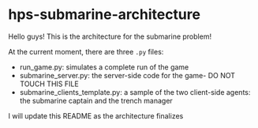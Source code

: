 # hps-submarine-architecture

Hello guys! This is the architecture for the submarine problem!

At the current moment, there are three `.py` files:
* run_game.py: simulates a complete run of the game
* submarine_server.py: the server-side code for the game- DO NOT TOUCH THIS FILE
* submarine_clients_template.py: a sample of the two client-side agents: the submarine captain and the trench manager

I will update this README as the architecture finalizes
